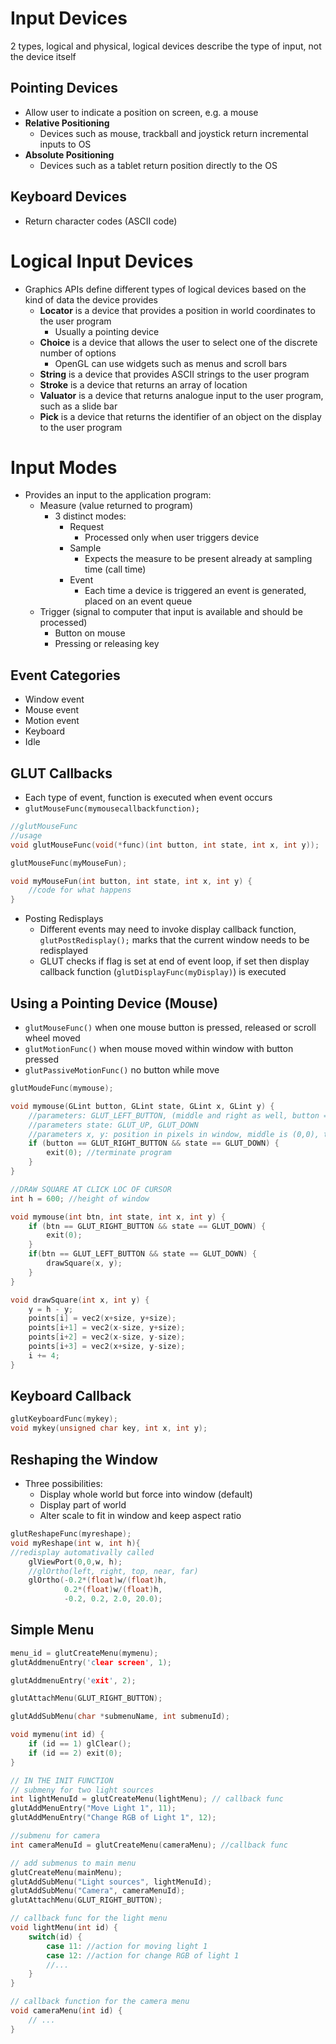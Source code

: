 # Input Devices
2 types, logical and physical, logical devices describe the type of input, not the device itself

## Pointing Devices
- Allow user to indicate a position on screen, e.g. a mouse
- **Relative Positioning**
	- Devices such as mouse, trackball and joystick return incremental inputs to OS
- **Absolute Positioning**
	- Devices such as a tablet return position directly to the OS
## Keyboard Devices
- Return character codes (ASCII code)

# Logical Input Devices
- Graphics APIs define different types of logical devices based on the kind of data the device provides
	- **Locator** is a device that provides a position in world coordinates to the user program
		- Usually a pointing device
	- **Choice** is a device that allows the user to select one of the discrete number of options
		- OpenGL can use widgets such as menus and scroll bars
	- **String** is a device that provides ASCII strings to the user program
	- **Stroke** is a device that returns an array of location
	- **Valuator** is a device that returns analogue input to the user program, such as a slide bar
	- **Pick** is a device that returns the identifier of an object on the display to the user program
# Input Modes
- Provides an input to the application program:
	- Measure (value returned to program)
		- 3 distinct modes:
			- Request
				- Processed only when user triggers device
			- Sample
				- Expects the measure to be present already at sampling time (call time)
			- Event
				- Each time a device is triggered an event is generated, placed on an event queue
	- Trigger (signal to computer that input is available and should be processed)
		- Button on mouse
		- Pressing or releasing key
## Event Categories
- Window event
- Mouse event
- Motion event
- Keyboard
- Idle
## GLUT Callbacks
- Each type of event, function is executed when event occurs
- `glutMouseFunc(mymousecallbackfunction);`
```cpp
//glutMouseFunc
//usage
void glutMouseFunc(void(*func)(int button, int state, int x, int y));

glutMouseFunc(myMouseFun);

void myMouseFun(int button, int state, int x, int y) {
	//code for what happens
}
```
- Posting Redisplays
	- Different events may need to invoke display callback function, `glutPostRedisplay();` marks that the current window needs to be redisplayed
	- GLUT checks if flag is set at end of event loop, if set then display callback function (`glutDisplayFunc(myDisplay)`) is executed

## Using a Pointing Device (Mouse)
- `glutMouseFunc()` when one mouse button is pressed, released or scroll wheel moved
- `glutMotionFunc()` when mouse moved within window with button pressed
- `glutPassiveMotionFunc()` no button while move
``` cpp
glutMoudeFunc(mymouse);

void mymouse(GLint button, GLint state, GLint x, GLint y) {
	//parameters: GLUT_LEFT_BUTTON, (middle and right as well, button == 3 is forward, 4 is back)
	//parameters state: GLUT_UP, GLUT_DOWN
	//parameters x, y: position in pixels in window, middle is (0,0), top left is GLUT(0,0) so: y_actual_coord = h - y_glut; y = (y/(h/2)) - 1.0;
	if (button == GLUT_RIGHT_BUTTON && state == GLUT_DOWN) {
		exit(0); //terminate program
	}
}
```
``` cpp
//DRAW SQUARE AT CLICK LOC OF CURSOR
int h = 600; //height of window

void mymouse(int btn, int state, int x, int y) {
	if (btn == GLUT_RIGHT_BUTTON && state == GLUT_DOWN) {
		exit(0);
	}
	if(btn == GLUT_LEFT_BUTTON && state == GLUT_DOWN) {
		drawSquare(x, y);
	}
}

void drawSquare(int x, int y) {
	y = h - y;
	points[i] = vec2(x+size, y+size);
	points[i+1] = vec2(x-size, y+size);
	points[i+2] = vec2(x-size, y-size);
	points[i+3] = vec2(x+size, y-size);
	i += 4;
}
```

## Keyboard Callback
``` cpp
glutKeyboardFunc(mykey);
void mykey(unsigned char key, int x, int y);
```

## Reshaping the Window
- Three possibilities:
	- Display whole world but force into window (default)
	- Display part of world
	- Alter scale to fit in window and keep aspect ratio
``` cpp
glutReshapeFunc(myreshape);
void myReshape(int w, int h){
//redisplay automativally called
	glViewPort(0,0,w, h);
	//glOrtho(left, right, top, near, far)
	glOrtho(-0.2*(float)w/(float)h,
			0.2*(float)w/(float)h,
			-0.2, 0.2, 2.0, 20.0);
```

## Simple Menu
``` cpp
menu_id = glutCreateMenu(mymenu);
glutAddmenuEntry('clear screen', 1);

glutAddmenuEntry('exit', 2);

glutAttachMenu(GLUT_RIGHT_BUTTON);

glutAddSubMenu(char *submenuName, int submenuId);

void mymenu(int id) {
	if (id == 1) glClear();
	if (id == 2) exit(0);
}

// IN THE INIT FUNCTION
// submeny for two light sources
int lightMenuId = glutCreateMenu(lightMenu); // callback func
glutAddMenuEntry("Move Light 1", 11);
glutAddMenuEntry("Change RGB of Light 1", 12);

//submenu for camera
int cameraMenuId = glutCreateMenu(cameraMenu); //callback func

// add submenus to main menu
glutCreateMenu(mainMenu);
glutAddSubMenu("Light sources", lightMenuId);
glutAddSubMenu("Camera", cameraMenuId);
glutAttachMenu(GLUT_RIGHT_BUTTON);

// callback func for the light menu
void lightMenu(int id) {
	switch(id) {
		case 11: //action for moving light 1
		case 12: //action for change RGB of light 1
		//...
	}
}

// callback function for the camera menu
void cameraMenu(int id) {
	// ...
}
```